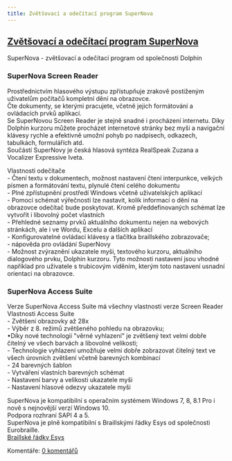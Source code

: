 ```yaml
---
title: Zvětšovací a odečítací program SuperNova
---
```

## [Zvětšovací a odečítací program SuperNova](clanky.php?id=39)

SuperNova - zvětšovací a odečítací program od společnosti Dolphin  
  

### SuperNova Screen Reader

  
Prostřednictvím hlasového výstupu zpřístupňuje zrakově postiženým uživatelům počítačů kompletní dění na obrazovce.  
Čte dokumenty, se kterými pracujete, včetně jejich formátování a ovládacích prvků aplikací.  
Se SuperNovou Screen Reader je stejně snadné i procházení internetu. Díky Dolphin kurzoru můžete procházet internetové stránky bez myši a navigační klávesy rychle a efektivně umožní pohyb po nadpisech, odkazech, tabulkách, formulářích atd.  
Součástí SuperNovy je česká hlasová syntéza RealSpeak Zuzana a Vocalizer Expressive Iveta.  
  
Vlastnosti odečítače  
\- Čtení textu v dokumentech, možnost nastavení čtení interpunkce, velkých písmen a formátování textu, plynulé čtení celého dokumentu  
\- Plné zpřístupnění prostředí Windows včetně uživatelských aplikací  
\- Pomocí schémat výřečnosti lze nastavit, kolik informací o dění na obrazovce odečítač bude poskytovat. Kromě předdefinovaných schémat lze vytvořit i libovolný počet vlastních  
\- Přehledné seznamy prvků aktuálního dokumentu nejen na webových stránkách, ale i ve Wordu, Excelu a dalších aplikací  
\- Konfigurovatelné ovládací klávesy a tlačítka braillského zobrazovače;  
\- nápověda pro ovládání SuperNovy  
\- Možnost zvýraznění ukazatele myši, textového kurzoru, aktuálního dialogového prvku, Dolphin kurzoru. Tyto možnosti nastavení jsou vhodné například pro uživatele s trubicovým viděním, kterým toto nastavení usnadní orientaci na obrazovce.  
  

### SuperNova Access Suite

  
Verze SuperNova Access Suite má všechny vlastnosti verze Screen Reader  
Vlastnosti Access Suite  
\- Zvětšení obrazovky až 28x  
\- Výběr z 8. režimů zvětšeného pohledu na obrazovku;  
•Díky nové technologii "věrné vyhlazení" je zvětšený text velmi dobře čitelný ve všech barvách a libovolné velikosti;  
\- Technologie vyhlazení umožňuje velmi dobře zobrazovat čitelný text ve všech úrovních zvětšení včetně barevných kombinací  
\- 24 barevných šablon  
\- Vytváření vlastních barevných schémat  
\- Nastavení barvy a velikosti ukazatele myši  
\- Nastavení hlasové odezvy ukazatele myši  
  
SuperNova je kompatibilní s operačním systémem Windows 7, 8, 8.1 Pro i nově s nejnovější verzí Windows 10.  
Podpora rozhraní SAPI 4 a 5.  
SuperNova je plně kompatibilní s Braillskými řádky Esys od společnosti Eurobraille.  
[Braillské řádky Esys](clanky.php?id=30)  

  

Komentáře: [0 komentářů](komentare.php?typ2=1&id=39)